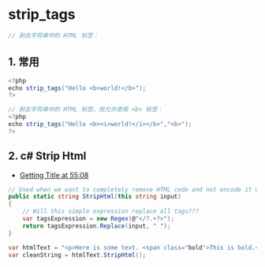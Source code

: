 # strip_tags

```c#
// 剥去字符串中的 HTML 标签：
```

## 1. 常用

```c#
<?php
echo strip_tags("Hello <b>world!</b>");
?>

// 剥去字符串中的 HTML 标签，但允许使用 <b> 标签：
<?php
echo strip_tags("Hello <b><i>world!</i></b>","<b>");
?>
```

## 2. c# Strip Html

- [Getting Title at 55:08](https://www.extensionmethod.net/csharp/string/)

```c#
// Used when we want to completely remove HTML code and not encode it with XML entities.
public static string StripHtml(this string input)
{
    // Will this simple expression replace all tags???
    var tagsExpression = new Regex(@"</?.+?>");
    return tagsExpression.Replace(input, " ");
}

var htmlText = "<p>Here is some text. <span class="bold">This is bold.</span> Talk to you later.</p>;
var cleanString = htmlText.StripHtml();
```

